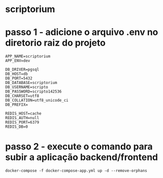 # scriptorium

# passo 1 - adicione o arquivo .env no diretorio raiz do projeto

```
APP_NAME=scriptorium
APP_ENV=dev

DB_DRIVER=pgsql
DB_HOST=db
DB_PORT=5432
DB_DATABASE=scriptorium
DB_USERNAME=scripto
DB_PASSWORD=scripto142536
DB_CHARSET=utf8
DB_COLLATION=utf8_unicode_ci
DB_PREFIX=

REDIS_HOST=cache
REDIS_AUTH=null
REDIS_PORT=6379
REDIS_DB=0
```

# passo 2 - execute o comando para subir a aplicação backend/frontend

```
docker-compose -f docker-compose-app.yml up -d --remove-orphans
```
